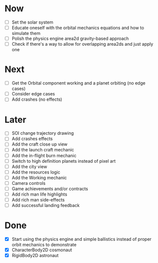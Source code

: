 # Now

- [ ] Set the solar system
- [ ] Educate oneself with the orbital mechanics equations and how to simulate them
- [ ] Polish the physics engine area2d gravity-based approach
- [ ] Check if there's a way to allow for overlapping area2ds and just apply one

# Next

- [ ] Get the Orbital component working and a planet orbiting (no edge cases)
- [ ] Consider edge cases
- [ ] Add crashes (no effects)

# Later

- [ ] SOI change trajectory drawing
- [ ] Add crashes effects
- [ ] Add the craft close up view
- [ ] Add the launch craft mechanic
- [ ] Add the in-flight burn mechanic
- [ ] Switch to high definition planets instead of pixel art
- [ ] Add the city view
- [ ] Add the resources logic
- [ ] Add the Working mechanic
- [ ] Camera controls
- [ ] Game achievements and/or contracts
- [ ] Add rich man life highlights
- [ ] Add rich man side-effects
- [ ] Add successful landing feedback

# Done

- [x] Start using the physics engine and simple ballistics instead of proper orbit mechanics to demonstrate
- [x] CharacterBody2D cosmonaut
- [x] RigidBody2D astronaut
